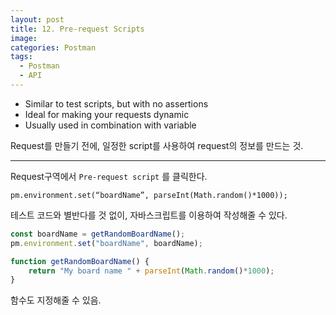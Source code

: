 ```yaml
---
layout: post
title: 12. Pre-request Scripts
image:
categories: Postman
tags:
  - Postman
  - API
---
```




- Similar to test scripts, but with no assertions
- Ideal for making your requests dynamic
- Usually used in combination with variable

Request를 만들기 전에, 일정한 script를 사용하여 request의 정보를 만드는 것.

- - - -

Request구역에서 `Pre-request script` 를 클릭한다.

`pm.environment.set(“boardName”, parseInt(Math.random()*1000));`

테스트 코드와 별반다를 것 없이, 자바스크립트를 이용하여 작성해줄 수 있다.

```javascript
const boardName = getRandomBoardName();
pm.environment.set("boardName", boardName);

function getRandomBoardName() {
    return "My board name " + parseInt(Math.random()*1000);
}

```

함수도 지정해줄 수 있음.


